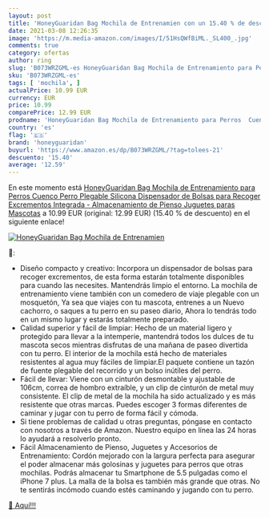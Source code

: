 ```yaml
---
layout: post
title: 'HoneyGuaridan Bag Mochila de Entrenamien con un 15.40 % de descuento'
date: 2021-03-08 12:26:35
image: 'https://m.media-amazon.com/images/I/51HsQWfBiML._SL400_.jpg'
comments: true
category: ofertas
author: ring
slug: 'B073WRZGML-es HoneyGuaridan Bag Mochila de Entrenamiento para Perros...'
sku: 'B073WRZGML-es'
tags: [ 'mochila', ]
actualPrice: 10.99 EUR
currency: EUR
price: 10.99
comparePrice: 12.99 EUR
prodname: 'HoneyGuaridan Bag Mochila de Entrenamiento para Perros  Cuenco Perro Plegable Silicona  Dispensador de Bolsas para Recoger Excrementos Integrada - Almacenamiento de Pienso  Juguetes paras Mascotas'
country: 'es'
flag: '🇪🇸'
brand: 'honeyguaridan'
buyurl: 'https://www.amazon.es/dp/B073WRZGML/?tag=tolees-21'
descuento: '15.40'
average: '12.59'
---
```


En este momento está [HoneyGuaridan Bag Mochila de Entrenamiento para Perros  Cuenco Perro Plegable Silicona  Dispensador de Bolsas para Recoger Excrementos Integrada - Almacenamiento de Pienso  Juguetes paras Mascotas](https://www.amazon.es/dp/B073WRZGML/?tag=tolees-21) a 10.99 EUR (original: 12.99 EUR) (15.40 %  de descuento) en el siguiente enlace!

[![HoneyGuaridan Bag Mochila de Entrenamien](https://m.media-amazon.com/images/I/51HsQWfBiML._SL400_.jpg)](https://www.amazon.es/dp/B073WRZGML/?tag=tolees-21)

🔎:

- Diseño compacto y creativo: Incorpora un dispensador de bolsas para recoger excrementos, de esta forma estarán totalmente disponibles para cuando las necesites. Mantendrás limpio el entorno. La mochila de entrenamiento viene también con un comedero de viaje plegable con un mosquetón, Ya sea que viajes con tu mascota, entrenes a un Nuevo cachorro, o saques a tu perro en su paseo diario, Ahora lo tendrás todo en un mismo lugar y estarás totalmente preparado.
- Calidad superior y fácil de limpiar: Hecho de un material ligero y protegido para llevar a la intemperie, mantendrá todos los dulces de tu mascota secos mientras disfrutas de una mañana de paseo divertida con tu perro. El interior de la mochila está hecho de materiales resistentes al agua muy fáciles de limpiar.El paquete contiene un tazón de fuente plegable del recorrido y un bolso inútiles del perro.
- Fácil de llevar: Viene con un cinturón desmontable y ajustable de 106cm, correa de hombro extraíble, y un clip de cinturón de metal muy consistente. El clip de metal de la mochila ha sido actualizado y es más resistente que otras marcas. Puedes escoger 3 formas diferentes de caminar y jugar con tu perro de forma fácil y cómoda.
- Si tiene problemas de calidad u otras preguntas, póngase en contacto con nosotros a través de Amazon. Nuestro equipo en línea las 24 horas lo ayudará a resolverlo pronto.
- Fácil Almacenamiento de Pienso, Juguetes y Accesorios de Entrenamiento: Cordón mejorado con la largura perfecta para asegurar el poder almacenar más golosinas y juguetes para perros que otras mochilas. Podrás almacenar tu Smartphone de 5.5 pulgadas como el iPhone 7 plus. La malla de la bolsa es también más grande que otras. No te sentirás incómodo cuando estés caminando y jugando con tu perro.

[🛒 Aquí!!!](https://www.amazon.es/dp/B073WRZGML/?tag=tolees-21)
